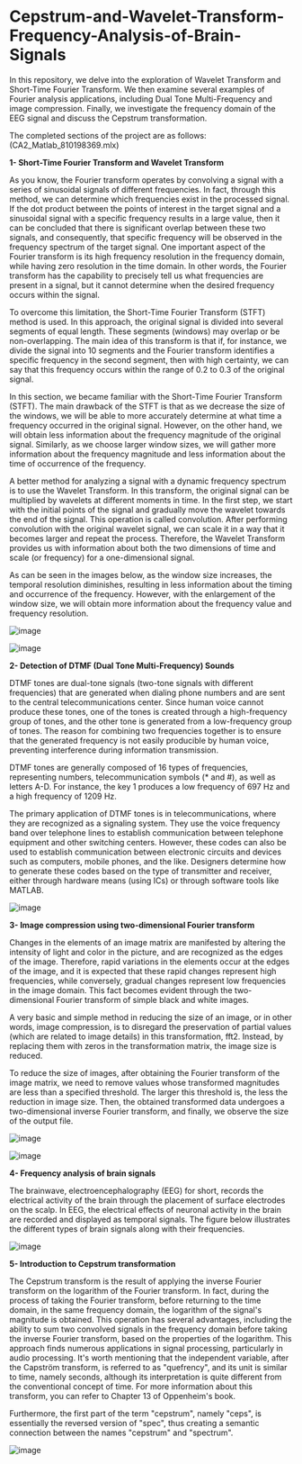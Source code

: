 # Cepstrum-and-Wavelet-Transform-Frequency-Analysis-of-Brain-Signals
In this repository, we delve into the exploration of Wavelet Transform and Short-Time Fourier Transform. We then examine several examples of Fourier analysis applications, including Dual Tone Multi-Frequency and image compression. Finally, we investigate the frequency domain of the EEG signal and discuss the Cepstrum transformation.

The completed sections of the project are as follows: (CA2_Matlab_810198369.mlx)

**1- Short-Time Fourier Transform and Wavelet Transform**

As you know, the Fourier transform operates by convolving a signal with a series of sinusoidal signals of different frequencies. In fact, through this method, we can determine which frequencies exist in the processed signal. If the dot product between the points of interest in the target signal and a sinusoidal signal with a specific frequency results in a large value, then it can be concluded that there is significant overlap between these two signals, and consequently, that specific frequency will be observed in the frequency spectrum of the target signal. One important aspect of the Fourier transform is its high frequency resolution in the frequency domain, while having zero resolution in the time domain. In other words, the Fourier transform has the capability to precisely tell us what frequencies are present in a signal, but it cannot determine when the desired frequency occurs within the signal.

To overcome this limitation, the Short-Time Fourier Transform (STFT) method is used. In this approach, the original signal is divided into several segments of equal length. These segments (windows) may overlap or be non-overlapping. The main idea of this transform is that if, for instance, we divide the signal into 10 segments and the Fourier transform identifies a specific frequency in the second segment, then with high certainty, we can say that this frequency occurs within the range of 0.2 to 0.3 of the original signal.

In this section, we became familiar with the Short-Time Fourier Transform (STFT). The main drawback of the STFT is that as we decrease the size of the windows, we will be able to more accurately determine at what time a frequency occurred in the original signal. However, on the other hand, we will obtain less information about the frequency magnitude of the original signal. Similarly, as we choose larger window sizes, we will gather more information about the frequency magnitude and less information about the time of occurrence of the frequency.

A better method for analyzing a signal with a dynamic frequency spectrum is to use the Wavelet Transform. In this transform, the original signal can be multiplied by wavelets at different moments in time. In the first step, we start with the initial points of the signal and gradually move the wavelet towards the end of the signal. This operation is called convolution. After performing convolution with the original wavelet signal, we can scale it in a way that it becomes larger and repeat the process. Therefore, the Wavelet Transform provides us with information about both the two dimensions of time and scale (or frequency) for a one-dimensional signal.

As can be seen in the images below, as the window size increases, the temporal resolution diminishes, resulting in less information about the timing and occurrence of the frequency. However, with the enlargement of the window size, we will obtain more information about the frequency value and frequency resolution.

![image](https://github.com/ErfanPanahi/Cepstrum-and-Wavelet-Transform-Frequency-Analysis-of-Brain-Signals/assets/107314081/4e86b415-795a-4c64-b08d-938baf7c96ac)

![image](https://github.com/ErfanPanahi/Cepstrum-and-Wavelet-Transform-Frequency-Analysis-of-Brain-Signals/assets/107314081/ccdf0803-3f3b-406b-a246-2140445cedf4)

**2- Detection of DTMF (Dual Tone Multi-Frequency) Sounds**

DTMF tones are dual-tone signals (two-tone signals with different frequencies) that are generated when dialing phone numbers and are sent to the central telecommunications center. Since human voice cannot produce these tones, one of the tones is created through a high-frequency group of tones, and the other tone is generated from a low-frequency group of tones. The reason for combining two frequencies together is to ensure that the generated frequency is not easily producible by human voice, preventing interference during information transmission.

DTMF tones are generally composed of 16 types of frequencies, representing numbers, telecommunication symbols (* and #), as well as letters A-D. For instance, the key 1 produces a low frequency of 697 Hz and a high frequency of 1209 Hz.

The primary application of DTMF tones is in telecommunications, where they are recognized as a signaling system. They use the voice frequency band over telephone lines to establish communication between telephone equipment and other switching centers. However, these codes can also be used to establish communication between electronic circuits and devices such as computers, mobile phones, and the like. Designers determine how to generate these codes based on the type of transmitter and receiver, either through hardware means (using ICs) or through software tools like MATLAB.

![image](https://github.com/ErfanPanahi/Cepstrum-and-Wavelet-Transform-Frequency-Analysis-of-Brain-Signals/assets/107314081/ecfd1161-a0d4-4c4d-a643-53699bd742e8)


**3- Image compression using two-dimensional Fourier transform**

Changes in the elements of an image matrix are manifested by altering the intensity of light and color in the picture, and are recognized as the edges of the image. Therefore, rapid variations in the elements occur at the edges of the image, and it is expected that these rapid changes represent high frequencies, while conversely, gradual changes represent low frequencies in the image domain. This fact becomes evident through the two-dimensional Fourier transform of simple black and white images.

A very basic and simple method in reducing the size of an image, or in other words, image compression, is to disregard the preservation of partial values (which are related to image details) in this transformation, fft2. Instead, by replacing them with zeros in the transformation matrix, the image size is reduced.

To reduce the size of images, after obtaining the Fourier transform of the image matrix, we need to remove values whose transformed magnitudes are less than a specified threshold. The larger this threshold is, the less the reduction in image size. Then, the obtained transformed data undergoes a two-dimensional inverse Fourier transform, and finally, we observe the size of the output file.

![image](https://github.com/ErfanPanahi/Cepstrum-and-Wavelet-Transform-Frequency-Analysis-of-Brain-Signals/assets/107314081/1e02b514-b145-4a22-9099-9c2e5d01670f)


![image](https://github.com/ErfanPanahi/Cepstrum-and-Wavelet-Transform-Frequency-Analysis-of-Brain-Signals/assets/107314081/3d06f9c5-29ae-4e8c-8e66-68f961e9232a)


**4- Frequency analysis of brain signals**

The brainwave, electroencephalography (EEG) for short, records the electrical activity of the brain through the placement of surface electrodes on the scalp. In EEG, the electrical effects of neuronal activity in the brain are recorded and displayed as temporal signals. The figure below illustrates the different types of brain signals along with their frequencies.

![image](https://github.com/ErfanPanahi/Cepstrum-and-Wavelet-Transform-Frequency-Analysis-of-Brain-Signals/assets/107314081/671cb9b2-652c-415a-886a-42e38eecf6a2)

**5- Introduction to Cepstrum transformation**

The Cepstrum transform is the result of applying the inverse Fourier transform on the logarithm of the Fourier transform. In fact, during the process of taking the Fourier transform, before returning to the time domain, in the same frequency domain, the logarithm of the signal's magnitude is obtained. This operation has several advantages, including the ability to sum two convolved signals in the frequency domain before taking the inverse Fourier transform, based on the properties of the logarithm. This approach finds numerous applications in signal processing, particularly in audio processing. It's worth mentioning that the independent variable, after the Capström transform, is referred to as "quefrency", and its unit is similar to time, namely seconds, although its interpretation is quite different from the conventional concept of time. For more information about this transform, you can refer to Chapter 13 of Oppenheim's book.

Furthermore, the first part of the term "cepstrum", namely "ceps", is essentially the reversed version of "spec", thus creating a semantic connection between the names "cepstrum" and "spectrum".

![image](https://github.com/ErfanPanahi/Cepstrum-and-Wavelet-Transform-Frequency-Analysis-of-Brain-Signals/assets/107314081/1bc0c28e-fdc1-4a89-9667-f8915fa51abb)

